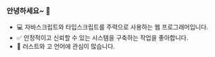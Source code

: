 ### 안녕하세요~ 👋

<!--
**daengdaengLee/daengdaengLee** is a ✨ _special_ ✨ repository because its `README.md` (this file) appears on your GitHub profile.

Here are some ideas to get you started:

- 🔭 I’m currently working on ...
- 🌱 I’m currently learning ...
- 👯 I’m looking to collaborate on ...
- 🤔 I’m looking for help with ...
- 💬 Ask me about ...
- 📫 How to reach me: ...
- 😄 Pronouns: ...
- ⚡ Fun fact: ...
-->

- 💻 자바스크립트와 타입스크립트를 주력으로 사용하는 웹 프로그래머입니다.
- ✅ 안정적이고 신뢰할 수 있는 시스템을 구축하는 작업을 좋아합니다.
- 📖 러스트와 고 언어에 관심이 많습니다.

